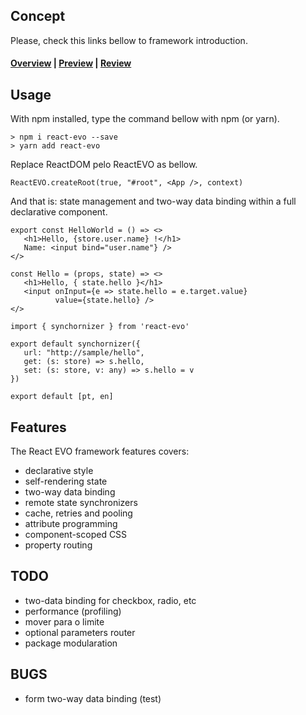 ## Concept

Please, check this links bellow to framework introduction.

#### [Overview](overview.md) | [Preview](preview.md) |  [Review](review.md)

## Usage

With npm installed, type the command bellow with npm (or yarn).

```console
> npm i react-evo --save
> yarn add react-evo
```

Replace ReactDOM pelo ReactEVO as bellow.

```tsx
ReactEVO.createRoot(true, "#root", <App />, context)
```

And that is: state management and two-way data binding within a full declarative component.

```tsx
export const HelloWorld = () => <>
   <h1>Hello, {store.user.name} !</h1>
   Name: <input bind="user.name"} /> 
</>

const Hello = (props, state) => <>
   <h1>Hello, { state.hello }</h1>
   <input onInput={e => state.hello = e.target.value}
          value={state.hello} />
</>

import { synchornizer } from 'react-evo'

export default synchornizer({
   url: "http://sample/hello",
   get: (s: store) => s.hello,
   set: (s: store, v: any) => s.hello = v
})

export default [pt, en]

```

## Features

The React EVO framework features covers:

* declarative style
* self-rendering state
* two-way data binding
* remote state synchronizers
* cache, retries and pooling
* attribute programming
* component-scoped CSS
* property routing

## TODO

* two-data binding for checkbox, radio, etc
* performance (profiling)
* mover para o limite
* optional parameters router
* package modularation

## BUGS

* form two-way data binding (test)
